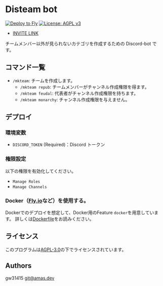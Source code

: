 # Disteam bot
[![Deploy to Fly](https://github.com/gw31415/disteam-bot/actions/workflows/fly.yml/badge.svg)](https://github.com/gw31415/disteam-bot/actions/workflows/fly.yml)
[![License: AGPL v3](https://img.shields.io/badge/License-AGPL_v3-blue.svg)](https://www.gnu.org/licenses/agpl-3.0)

- [INVITE LINK](https://discord.com/api/oauth2/authorize?client_id=1179069630728388759&permissions=268435472&scope=bot)

チームメンバー以外が見られないカテゴリを作成するための Discord-bot です。

## コマンド一覧

- `/mkteam`: チームを作成します。
    - `/mkteam repub`: チームメンバーがチャンネル作成権限を得ます。
    - `/mkteam feudal`: 代表者がチャンネル作成権限を持ちます。
    - `/mkteam monarchy`: チャンネル作成権限を与えません。

## デプロイ

### 環境変数

- `DISCORD_TOKEN` (Required)：Discord トークン

### 権限設定

以下の権限を有効化してください。

- `Manage Roles`
- `Manage Channels`

### Docker（[Fly.io](https://fly.io)など）を使用する。

Dockerでのデプロイを想定して、Docker用のFeature `docker`を用意しています。
詳しくは[Dockerfile](./Dockerfile)をお読みください。

## ライセンス

このプログラムは[AGPL-3.0](./LICENSE)の下でライセンスされています。

## Authors

gw31415 <git@amas.dev>
